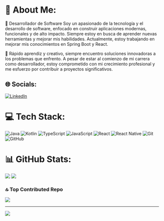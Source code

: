 # 💫 About Me:
🌟 Desarrollador de Software
Soy un apasionado de la tecnología y el desarrollo de software, enfocado en construir aplicaciones modernas, funcionales y de alto impacto. Siempre estoy en busca de aprender nuevas herramientas y mejorar mis habilidades. Actualmente, estoy trabajando en mejorar mis conocimientos en Spring Boot y React.

🚀 Rápido aprendiz y creativo, siempre encuentro soluciones innovadoras a los problemas que enfrento. A pesar de estar al comienzo de mi carrera como desarrollador, estoy comprometido con mi crecimiento profesional y me esfuerzo por contribuir a proyectos significativos.

## 🌐 Socials:
[![LinkedIn](https://img.shields.io/badge/LinkedIn-%230077B5.svg?logo=linkedin&logoColor=white)](https://linkedin.com/in/https://www.linkedin.com/in/sergio-salazar-dev/) 

# 💻 Tech Stack:
![Java](https://img.shields.io/badge/java-%23ED8B00.svg?style=for-the-badge&logo=openjdk&logoColor=white) ![Kotlin](https://img.shields.io/badge/kotlin-%237F52FF.svg?style=for-the-badge&logo=kotlin&logoColor=white) ![TypeScript](https://img.shields.io/badge/typescript-%23007ACC.svg?style=for-the-badge&logo=typescript&logoColor=white) ![JavaScript](https://img.shields.io/badge/javascript-%23323330.svg?style=for-the-badge&logo=javascript&logoColor=%23F7DF1E) ![React](https://img.shields.io/badge/react-%2320232a.svg?style=for-the-badge&logo=react&logoColor=%2361DAFB) ![React Native](https://img.shields.io/badge/react_native-%2320232a.svg?style=for-the-badge&logo=react&logoColor=%2361DAFB) ![Git](https://img.shields.io/badge/git-%23F05033.svg?style=for-the-badge&logo=git&logoColor=white) ![GitHub](https://img.shields.io/badge/github-%23121011.svg?style=for-the-badge&logo=github&logoColor=white)
# 📊 GitHub Stats:
![](https://github-readme-streak-stats.herokuapp.com/?user=zsalazars&theme=tokyonight&hide_border=true)
![](https://github-readme-stats.vercel.app/api/top-langs/?username=zsalazars&theme=tokyonight&hide_border=true&include_all_commits=true&count_private=true&layout=compact)

### 🔝 Top Contributed Repo
![](https://github-contributor-stats.vercel.app/api?username=zsalazars&limit=5&theme=dark&combine_all_yearly_contributions=true)

---
[![](https://visitcount.itsvg.in/api?id=zsalazars&icon=0&color=0)](https://visitcount.itsvg.in)

<!-- Proudly created with GPRM ( https://gprm.itsvg.in ) -->

